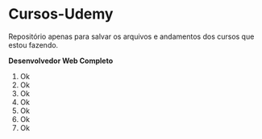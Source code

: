 # Cursos-Udemy
Repositório apenas para salvar os arquivos e andamentos dos cursos que estou fazendo.

<b>Desenvolvedor Web Completo</b>
<ol>
    <li>Ok</li>
    <li>Ok</li>
    <li>Ok</li>
    <li>Ok</li>
    <li>Ok</li>
    <li>Ok</li>
    <li>Ok</li>
</ol>